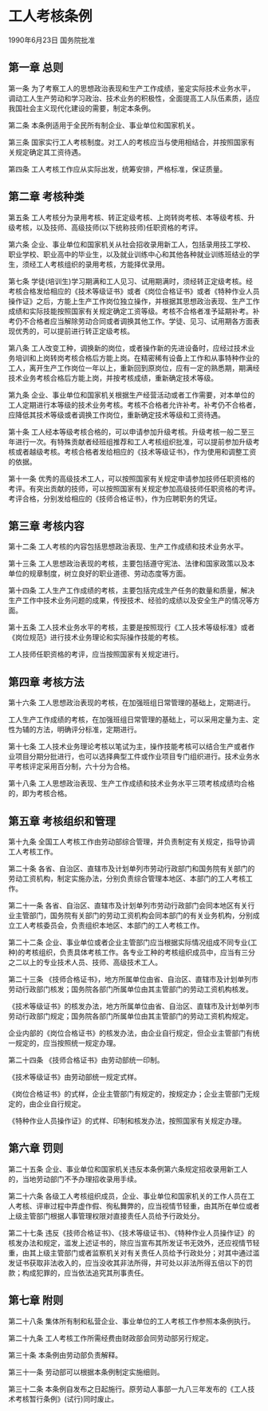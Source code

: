 # 工人考核条例

1990年6月23日 国务院批准　

<!-- INFO END -->

## 第一章 总则

第一条 为了考察工人的思想政治表现和生产工作成绩，鉴定实际技术业务水平，调动工人生产劳动和学习政治、技术业务的积极性，全面提高工人队伍素质，适应我国社会主义现代化建设的需要，制定本条例。

第二条 本条例适用于全民所有制企业、事业单位和国家机关。

第三条 国家实行工人考核制度。对工人的考核应当与使用相结合，并按照国家有关规定确定其工资待遇。

第四条 工人考核工作应从实际出发，统筹安排，严格标准，保证质量。

## 第二章 考核种类

第五条 工人考核分为录用考核、转正定级考核、上岗转岗考核、本等级考核、升级考核，以及技师、高级技师(以下统称技师)任职资格的考评。

第六条 企业、事业单位和国家机关从社会招收录用新工人，包括录用技工学校、职业学校、职业高中的毕业生，以及就业训练中心和其他各种就业训练班结业的学生，须经工人考核组织的录用考核，方能择优录用。

第七条 学徒(培训生)学习期满和工人见习、试用期满时，须经转正定级考核。经考核合格发给相应的《技术等级证书》或者《岗位合格证书》或者《特种作业人员操作证》之后，方能上生产工作岗位独立操作，并根据其思想政治表现、生产工作成绩和实际技能按照国家有关规定确定工资等级。考核不合格者准予延期补考。补考仍不合格者应当解除劳动合同或者调换其他工作。学徒、见习、试用期各方面表现优秀的，可以提前进行转正定级考核。

第八条 工人改变工种，调换新的岗位，或者操作新的先进设备时，应经过技术业务培训和上岗转岗考核合格后方能上岗。在精密稀有设备上工作和从事特种作业的工人，离开生产工作岗位一年以上，重新回到原岗位，应有一定的熟悉期，期满经技术业务考核合格后方能上岗，并按考核成绩，重新确定技术等级。

第九条 企业、事业单位和国家机关根据生产经营活动或者工作需要，对本单位的工人定期进行本等级的技术业务考核。考核不合格者允许补考。补考仍不合格者，应降低其技术等级或者调换工作岗位，重新确定技术等级和工资待遇。

第十条 工人经本等级考核合格的，可以申请参加升级考核。升级考核一般二至三年进行一次。有特殊贡献者经班组推荐和工人考核组织批准，可以提前参加升级考核或者越级考核。考核合格者发给相应的《技术等级证书》，作为使用和调整工资的依据。

第十一条 优秀的高级技术工人，可以按照国家有关规定申请参加技师任职资格的考评。有突出贡献的技师，可以按照国家有关规定参加高级技师任职资格的考评。考评合格，分别发给相应的《技师合格证书》，作为应聘职务的凭证。

## 第三章 考核内容

第十二条 工人考核的内容包括思想政治表现、生产工作成绩和技术业务水平。

第十三条 工人思想政治表现的考核，主要包括遵守宪法、法律和国家政策以及本单位的规章制度，树立良好的职业道德、劳动态度等方面。

第十四条 工人生产工作成绩的考核，主要包括完成生产任务的数量和质量，解决生产工作中技术业务问题的成果，传授技术、经验的成绩以及安全生产的情况等方面。

第十五条 工人技术业务水平的考核，主要是按照现行《工人技术等级标准》或者《岗位规范》进行技术业务理论和实际操作技能的考核。

工人技师任职资格的考评，应当按照国家有关规定进行。

## 第四章 考核方法

第十六条 工人思想政治表现的考核，在加强班组日常管理的基础上，定期进行。

工人生产工作成绩的考核，在加强班组日常管理的基础上，可以采用定量为主、定性为辅的方法，明确评分标准，定期进行。

第十七条 工人技术业务理论考核以笔试为主，操作技能考核可以结合生产或者作业项目分期分批进行，也可以选择典型工件或作业项目专门组织进行。技术业务水平考核评定采用百分制，六十分为合格。

第十八条 工人思想政治表现、生产工作成绩和技术业务水平三项考核成绩均合格的，即为考核合格。

## 第五章 考核组织和管理

第十九条 全国工人考核工作由劳动部综合管理，并负责制定有关规定，指导协调工人考核工作。

第二十条 各省、自治区、直辖市及计划单列市劳动行政部门和国务院有关部门的劳动工资机构，制定实施办法，分别负责综合管理本地区、本部门的工人考核工作。

第二十一条 各省、自治区、直辖市及计划单列市劳动行政部门会同本地区有关行业主管部门，国务院有关部门的劳动工资机构会同本部门的有关业务机构，分别成立工人考核委员会，负责组织本地区、本部门的工人考核工作。

第二十二条 企业、事业单位或者企业主管部门应当根据实际情况组成不同专业(工种)的考核组织，负责具体考核工作。各专业工种的考核组织成员中，应当有三分之二以上的专业技术人员、技师、高级技术工人。

第二十三条 《技师合格证书》，地方所属单位由省、自治区、直辖市及计划单列市劳动行政部门核发；国务院各部门所属单位由其主管部门的劳动工资机构核发。

《技术等级证书》的核发办法，地方所属单位由省、自治区、直辖市及计划单列市劳动行政部门规定；国务院各部门所属单位由其主管部门的劳动工资机构规定。

企业内部的《岗位合格证书》的核发办法，由企业自行规定，但企业主管部门有统一规定的，应当按照统一规定办理。

第二十四条 《技师合格证书》由劳动部统一印制。

《技术等级证书》由劳动部统一规定式样。

《岗位合格证书》的式样，企业主管部门有规定的，按规定办；企业主管部门无规定的，由企业自行规定。

《特种作业人员操作证》的式样、印制和核发办法，按照国家有关规定办理。

## 第六章 罚则

第二十五条 企业、事业单位和国家机关违反本条例第六条规定招收录用新工人的，当地劳动部门不予办理招收录用手续。

第二十六条 各级工人考核组织成员，企业、事业单位和国家机关的工作人员在工人考核、评审过程中弄虚作假、徇私舞弊的，应当视情节轻重，由其所在单位或者上级主管部门根据人事管理权限对直接责任人员给予行政处分。

第二十七条 违反《技师合格证书》、《技术等级证书》、《特种作业人员操作证》的核发办法和规定，滥发上述证书的，除应当宣布其所发证书无效外，还应视情节轻重，由其上级主管部门或者监察机关对有关责任人员给予行政处分；对其中通过滥发证书获取非法收入的，应当没收其非法所得，并可处以非法所得五倍以下的罚款；构成犯罪的，应当依法追究其刑事责任。

## 第七章 附则

第二十八条 集体所有制和私营企业、事业单位的工人考核工作参照本条例执行。

第二十九条 工人考核工作所需经费由财政部会同劳动部另行规定。

第三十条 本条例由劳动部负责解释。

第三十一条 劳动部可以根据本条例制定实施细则。

第三十二条 本条例自发布之日起施行。原劳动人事部一九八三年发布的《工人技术考核暂行条例》(试行)同时废止。